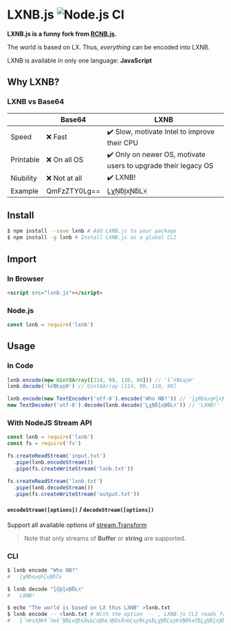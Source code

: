 # LXNB.js ![Node.js CI](https://github.com/TheSnowfield/LXNB.js/workflows/build/badge.svg)

**LXNB.js is a funny fork from [RCNB.js](https://github.com/rcnbapp/RCNB.js).**

The world is based on LX. Thus, *everything* can be encoded into LXNB.

LXNB is available in only one language: **JavaScript**

## Why LXNB?

### LXNB vs Base64

|           | Base64       | LXNB                                                          |
|-----------|--------------|---------------------------------------------------------------|
| Speed     | ❌ Fast       | ✔️ Slow, motivate Intel to improve their CPU                   |
| Printable | ❌ On all OS  | ✔️ Only on newer OS, motivate users to upgrade their legacy OS |
| Niubility | ❌ Not at all | ✔️ LXNB!                                                     |
| Example   | QmFzZTY0Lg== | ḼχŅƃḽxƝƃLᚸ                                                   |

## Install

```bash
$ npm install --save lxnb # Add LXNB.js to your package
$ npm install -g lxnb # Install LXNB.js as a global CLI
```

## Import

### In Browser

```html
<script src="lxnb.js"></script>
```

### Node.js

```javascript
const lxnb = require('lxnb')
```

## Usage

### In Code

```javascript
lxnb.encode(new Uint8Array([114, 99, 110, 98])) // 'ɫ̂ńƁꞭҳņÞ'
lxnb.decode('ɫ̂ńƁꞭҳņÞ') // Uint8Array [114, 99, 110, 98]

lxnb.encode(new TextEncoder('utf-8').encode('Who NB?')) // 'ḽχŃƅꞭӿƞÞḽxƝƃľx'
new TextDecoder('utf-8').decode(lxnb.decode('ḼχŅƃḽxƝƃLᚸ')) // 'LXNB!'
```

### With NodeJS Stream API
```js
const lxnb = require('lxnb')
const fs = require('fs')

fs.createReadStream('input.txt')
  .pipe(lxnb.encodeStream())
  .pipe(fs.createWriteStream('lxnb.txt'))

fs.createReadStream('lxnb.txt')
  .pipe(lxnb.decodeStream())
  .pipe(fs.createWriteStream('output.txt'))
```

#### `encodeStream([options])` / `decodeStream([options])`
Support all available options of [stream.Transform](https://nodejs.org/api/stream.html#stream_class_stream_transform)

> Note that only streams of **Buffer** or **string** are supported.

### CLI

```bash
$ lxnb encode "Who NB?"
#   ḽχŃƅꞭӿƞÞḽxƝƃľx

$ lxnb decode "ḽ̂ņþḽxƝƃLᚸ"
#   LXNB!

$ echo "The world is based on LX thus LXNB" >lxnb.txt
$ lxnb encode -- <lxnb.txt # With the option `--`, LXNB.js CLI reads from stdin.
#   ḽ̌nÞꞭXƝÞɫ̌ǹƄɫ̂ŅƀŁӿȠƀꞭẊȵƄĽҳŅbŁᚸŅßꞭẌnƅĽҳņƁꞭχȵƀḼχŅƃĽҳņÞꞭ̂ŅBɫxňƀḼχŅƃḽxƝƃ
```
